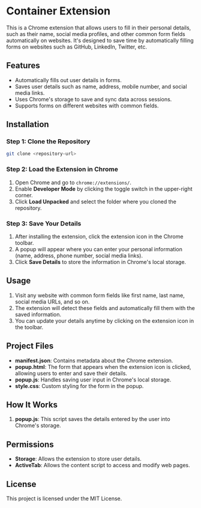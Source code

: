 
# Container Extension

This is a Chrome extension that allows users to fill in their personal details, such as their name, social media profiles, and other common form fields automatically on websites. It's designed to save time by automatically filling forms on websites such as GitHub, LinkedIn, Twitter, etc.

## Features
- Automatically fills out user details in forms.
- Saves user details such as name, address, mobile number, and social media links.
- Uses Chrome's storage to save and sync data across sessions.
- Supports forms on different websites with common fields.

## Installation

### Step 1: Clone the Repository

```bash
git clone <repository-url>
```

### Step 2: Load the Extension in Chrome

1. Open Chrome and go to `chrome://extensions/`.
2. Enable **Developer Mode** by clicking the toggle switch in the upper-right corner.
3. Click **Load Unpacked** and select the folder where you cloned the repository.

### Step 3: Save Your Details

1. After installing the extension, click the extension icon in the Chrome toolbar.
2. A popup will appear where you can enter your personal information (name, address, phone number, social media links).
3. Click **Save Details** to store the information in Chrome's local storage.

## Usage

1. Visit any website with common form fields like first name, last name, social media URLs, and so on.
2. The extension will detect these fields and automatically fill them with the saved information.
3. You can update your details anytime by clicking on the extension icon in the toolbar.

## Project Files

- **manifest.json**: Contains metadata about the Chrome extension.
- **popup.html**: The form that appears when the extension icon is clicked, allowing users to enter and save their details.
- **popup.js**: Handles saving user input in Chrome's local storage.
- **style.css**: Custom styling for the form in the popup.

## How It Works

1. **popup.js**: This script saves the details entered by the user into Chrome's storage.
## Permissions

- **Storage**: Allows the extension to store user details.
- **ActiveTab**: Allows the content script to access and modify web pages.
  
## License

This project is licensed under the MIT License.


